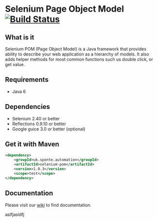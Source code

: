 # Selenium Page Object Model [![Build Status](https://travis-ci.org/sponte/selenium-pom.svg?branch=develop)](https://travis-ci.org/sponte/selenium-pom)

## What is it

Selenium POM (Page Object Model) is a Java framework that provides ability to describe your web application as a hierarchy of models. It also adds helper methods for most common functions such us double click, or get value.

## Requirements
* Java  6

## Dependencies
* Selenium 2.40 or better
* Reflections 0.9.10 or better
* Google guice 3.0 or better (optional)

## Get it with Maven
```xml
<dependency>
    <groupId>uk.sponte.automation</groupId>
    <artifactId>selenium-pom</artifactId>
    <version>1.0.3</version>
    <scope>test</scope>
</dependency>
```

## Documentation
Please visit our [wiki](https://github.com/sponte/selenium-pom/wiki) to find documentation.


aslfjasldfj 
